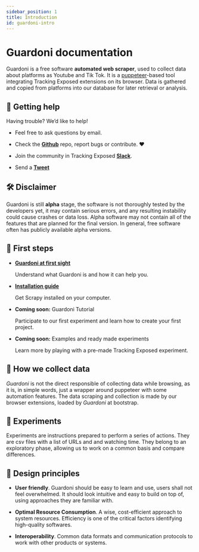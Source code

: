 ```yaml
---
sidebar_position: 1
title: Introduction
id: guardoni-intro
---
```


# Guardoni documentation

Guardoni is a free software **automated web scraper**, used to collect data about platforms as Youtube and Tik Tok. It is a [puppeteer](https://github.com/puppeteer/puppeteer)-based tool integrating Tracking Exposed extensions on its browser. Data is gathered and copied from platforms into our database for later retrieval or analysis.

## 🤝 Getting help

Having trouble? We’d like to help!

<!-- Try the FAQ – it’s got answers to some common questions. -->

- Feel free to ask questions by email. <!-- should the email be visible? -->

- Check the **[Github](https://github.com/tracking-exposed)** repo, report bugs or contribute. ❤️

- Join the community in Tracking Exposed **[Slack](trackingexposed.slack.com)**.

- Send a **[Tweet](https://twitter.com/trackingexposed)**

## 🛠 Disclaimer

Guardoni is still **alpha** stage, the software is not thoroughly tested by the developers yet, it may contain serious errors, and any resulting instability could cause crashes or data loss. Alpha software may not contain all of the features that are planned for the final version. In general, free software often has publicly available alpha versions.

## 👣 First steps

- **[Guardoni at first sight](https://docs.tracking.exposed/guardoni/getting-started/usage)**

  Understand what Guardoni is and how it can help you.

- **[Installation guide](https://docs.tracking.exposed/guardoni/getting-started/installation)**

  Get Scrapy installed on your computer.

- **Coming soon:** Guardoni Tutorial <!-- TBD -->

  Participate to our first experiment and learn how to create your first project.

- **Coming soon:** Examples and ready made experiments <!-- TBD -->

  Learn more by playing with a pre-made Tracking Exposed experiment.

<!--
## ⚛️ Features
-->

## 🔬 How we collect data

_Guardoni_ is not the direct responsible of collecting data while browsing, as it is, in simple words, just a wrapper around puppeteer with some automation features. The data scraping and collection is made by our browser extensions, loaded by _Guardoni_ at bootstrap.

## 🧪 Experiments

Experiments are instructions prepared to perform a series of actions. They are csv files with a list of URLs and and watching time. They belong to an exploratory phase, allowing us to work on a common basis and compare differences.

## 🏹 Design principles

- **User friendly**. Guardoni should be easy to learn and use, users shall not feel overwhelmed. It should look intuitive and easy to build on top of, using approaches they are familiar with.

- **Optimal Resource Consumption**. A wise, cost-efficient approach to system resources. Efficiency is one of the critical factors identifying high-quality softwares.

- **Interoperability**. Common data formats and communication protocols to work with other products or systems.
